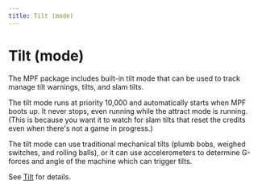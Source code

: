 ```yaml
---
title: Tilt (mode)
---
```


# Tilt (mode)


The MPF package includes built-in tilt mode that can be used to track
manage tilt warnings, tilts, and slam tilts.

The tilt mode runs at priority 10,000 and automatically starts when MPF
boots up. It never stops, even running while the attract mode is
running. (This is because you want it to watch for slam tilts that reset
the credits even when there's not a game in progress.)

The tilt mode can use traditional mechanical tilts (plumb bobs, weighed
switches, and rolling balls), or it can use accelerometers to determine
G-forces and angle of the machine which can trigger tilts.

See [Tilt](../tilt/index.md) for details.
